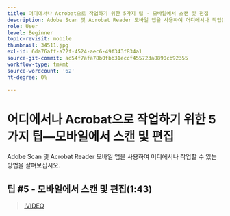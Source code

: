 ```yaml
---
title: 어디에서나 Acrobat으로 작업하기 위한 5가지 팁 - 모바일에서 스캔 및 편집
description: Adobe Scan 및 Acrobat Reader 모바일 앱을 사용하여 어디에서나 작업을 수행하는 방법에 대해 알아봅니다
role: User
level: Beginner
topic-revisit: mobile
thumbnail: 34511.jpg
exl-id: 6da76aff-a72f-4524-aec6-49f343f834a1
source-git-commit: ad54f7afa78b0fbb31eccf455723a8890cb92355
workflow-type: tm+mt
source-wordcount: '62'
ht-degree: 0%

---
```


# 어디에서나 Acrobat으로 작업하기 위한 5가지 팁—모바일에서 스캔 및 편집

Adobe Scan 및 Acrobat Reader 모바일 앱을 사용하여 어디에서나 작업할 수 있는 방법을 살펴보십시오.

## 팁 #5 - 모바일에서 스캔 및 편집(1:43)

>[!VIDEO](https://video.tv.adobe.com/v/34511?quality=12&learn=on&hidetitle=true)
